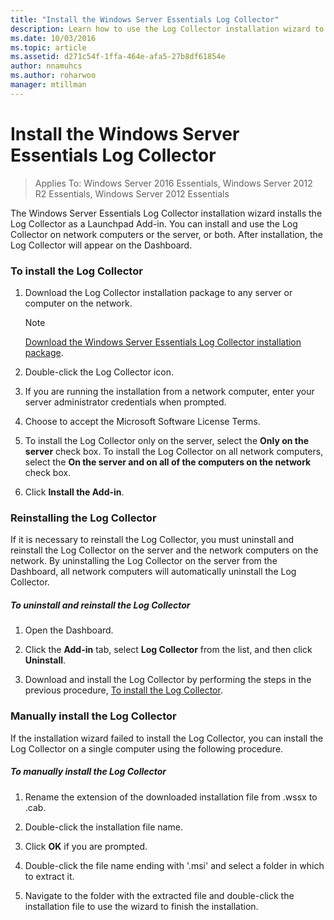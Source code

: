 ```yaml
---
title: "Install the Windows Server Essentials Log Collector"
description: Learn how to use the Log Collector installation wizard to install the Log Collector as a Launchpad Add-in.
ms.date: 10/03/2016
ms.topic: article
ms.assetid: d271c54f-1ffa-464e-afa5-27b8df61854e
author: nnamuhcs
ms.author: roharwoo
manager: mtillman
---
```


# Install the Windows Server Essentials Log Collector

>Applies To: Windows Server 2016 Essentials, Windows Server 2012 R2 Essentials, Windows Server 2012 Essentials

The  Windows Server Essentials Log Collector installation wizard installs the Log Collector as a Launchpad Add-in. You can install and use the Log Collector on network computers or the server, or both. After installation, the Log Collector will appear on the Dashboard.

###  <a name="BKMK_ToInstall"></a> To install the Log Collector

1.  Download the Log Collector installation package to any server or computer on the network.

    > [!NOTE]
    > [Download the Windows Server Essentials Log Collector installation package](https://www.microsoft.com/download/details.aspx?id=40285).

2.  Double-click the Log Collector icon.

3.  If you are running the installation from a network computer, enter your server administrator credentials when prompted.

4.  Choose to accept the Microsoft Software License Terms.

5.  To install the Log Collector only on the server, select the **Only on the server** check box. To install the Log Collector on all network computers, select the **On the server and on all of the computers on the network** check box.

6.  Click **Install the Add-in**.

###  <a name="BKMK_Reinstall"></a> Reinstalling the Log Collector
 If it is necessary to reinstall the Log Collector, you must uninstall and reinstall the Log Collector on the server and the network computers on the network. By uninstalling the Log Collector on the server from the Dashboard, all network computers will automatically uninstall the Log Collector.

##### To uninstall and reinstall the Log Collector

1.  Open the Dashboard.

2.  Click the **Add-in** tab, select **Log Collector** from the list, and then click **Uninstall**.

3.  Download and install the Log Collector by performing the steps in the previous procedure, [To install the Log Collector](Install-the-Windows-Server-Essentials-Log-Collector.md#BKMK_ToInstall).

### Manually install the Log Collector
 If the installation wizard failed to install the Log Collector, you can install the Log Collector on a single computer using the following procedure.

##### To manually install the Log Collector

1.  Rename the extension of the downloaded installation file from .wssx to .cab.

2.  Double-click the installation file name.

3.  Click **OK** if you are prompted.

4.  Double-click the file name ending with '.msi' and select a folder in which to extract it.

5.  Navigate to the folder with the extracted file and double-click the installation file to use the wizard to finish the installation.
